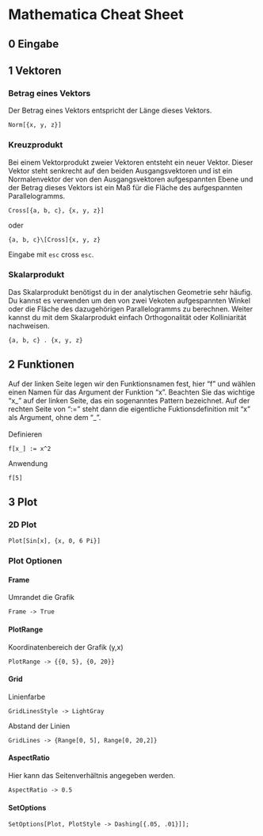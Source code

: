 # Mathematica Cheat Sheet
   ## 0 Eingabe ##
   
   ## 1 Vektoren ##
   ### Betrag eines Vektors
   Der Betrag eines Vektors entspricht der Länge dieses Vektors.
   ```
   Norm[{x, y, z}]
   ```
   ### Kreuzprodukt
   Bei einem Vektorprodukt zweier Vektoren entsteht ein neuer Vektor. Dieser Vektor steht senkrecht auf den beiden Ausgangsvektoren und ist ein Normalenvektor der von den Ausgangsvektoren aufgespannten Ebene und der Betrag dieses Vektors ist ein Maß für die Fläche des aufgespannten Parallelogramms.
   ```
   Cross[{a, b, c}, {x, y, z}]
   ```
   oder 
   ```
   {a, b, c}\[Cross]{x, y, z}
   ```
   Eingabe mit `esc` cross `esc`.
   
   ### Skalarprodukt
   Das Skalarprodukt benötigst du in der analytischen Geometrie sehr häufig. Du kannst es verwenden um den von zwei Vekoten aufgespannten Winkel oder die Fläche des dazugehörigen Parallelogramms zu berechnen. Weiter kannst du mit dem Skalarprodukt einfach Orthogonalität oder Kolliniarität nachweisen.
   ```
   {a, b, c} . {x, y, z}
   ```
   
   ## 2 Funktionen ##
   Auf der linken Seite legen wir den Funktionsnamen fest, hier “f” und wählen einen Namen für das
Argument der Funktion “x”. Beachten Sie das wichtige “x_” auf der linken Seite, das ein sogenanntes
Pattern bezeichnet. Auf der rechten Seite von “:=” steht dann die eigentliche Fuktionsdefinition mit “x” als Argument, ohne dem “_”.<br><br>
   Definieren
   ```
   f[x_] := x^2
   ```
   Anwendung
   ```
   f[5]
   ```
   ## 3 Plot ##
   
   ### 2D Plot ###
   
   ```
   Plot[Sin[x], {x, 0, 6 Pi}]
   ```
   
   ### Plot Optionen ###
   
   #### Frame ####
   Umrandet die Grafik
   ```
   Frame -> True
   ```
   
   #### PlotRange ####
   Koordinatenbereich der Grafik (y,x)
   ```
   PlotRange -> {{0, 5}, {0, 20}}
   ```

   #### Grid ####
   Linienfarbe
   ```   
   GridLinesStyle -> LightGray
   ```
   Abstand der Linien
   ``` 
   GridLines -> {Range[0, 5], Range[0, 20,2]}
   ``` 
   
   #### AspectRatio ####
   Hier kann das Seitenverhältnis angegeben werden. 
   ``` 
   AspectRatio -> 0.5
   ``` 
   
   #### SetOptions ####
   ```
   SetOptions[Plot, PlotStyle -> Dashing[{.05, .01}]];
   ```
   
   
  
